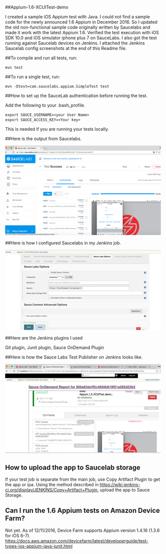 
##Appium-1.6-XCUITest-demo

I created a sample iOS Appium test with Java. 
I could not find a sample code for the newly announced 1.6 Appium in December 2016. 
So I updated the old non-functional sample code originally written by Saucelabs and made it work with
the latest Appium 1.6. Verified the test execution with iOS SDK 10.0 and iOS simulator iphone plus 7 on SauceLabs. 
I also got the test running against Saucelab devices on Jenkins. 
I attached the Jenkins Saucelab config screenshots at the end of this Readme file. 

##To compile and run all tests, run:

    mvn test

##To run a single test, run:

    mvn -Dtest=com.saucelabs.appium.SimpleTest test

##How to set up the SauceLab authentication before running the test.

Add the following to your .bash_profile.

    export SAUCE_USERNAME=<your User Name>
    export SAUCE_ACCESS_KEY=<Your key>

This is needed if you are running your tests locally.

##Here is the output from Saucelabs.

<img src="assets/saucelab-test-result.png" width="800">

##Here is how I configured Saucelabs in my Jenkins job.

<img src="assets/saucelab-jenkins-config.png" width="800">

##Here are the Jenkins plugins I used

Git plugin, Junit plugin, Sauce OnDemand Plugin
 
##Here is how the Sauce Labs Test Publisher on Jenkins looks like.

<img src="assets/saucelab-Jenkins-test-report.png" width="800">

## How to upload the app to Saucelab storage

If your test job is separate from the main job, use Copy Artifact Plugin to get the app or ipa. Using the method described in https://wiki.jenkins-ci.org/display/JENKINS/Copy+Artifact+Plugin, upload the app to Sauce Storage. 
   
## Can I run the 1.6 Appium tests on Amazon Device Farm? 

Not yet. As of 12/11/2016, Device Farm supports Appium version 1.4.16 (1.3.6 for iOS 6-7). https://docs.aws.amazon.com/devicefarm/latest/developerguide/test-types-ios-appium-java-junit.html


